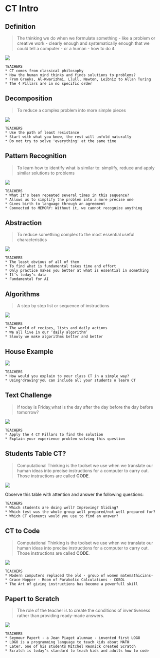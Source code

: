 # CT Intro


## Definition
> The thinking we do when we formulate something - like a problem or creative work - clearly enough and systematically enough that we could tell a computer - or a human - how to do it.

![](/assets/images/am-ct-intro/CT_Intro_Slides_1.png)

    TEACHERS
    * CT comes from classical philosophy
    * How the human mind thinks and finds solutions to problems?
    * From Greeks, Al-Kwarizhmi, Llull, Newton, Leibniz to Allan Turing
    * The 4 Pillars are in no specific order

## Decomposition
> To reduce a complex problem into more simple pieces

![](/assets/images/am-ct-intro/CT_Intro_Slides_2.png)

    TEACHERS
    * Use the path of least resistance
    * Start with what you know, the rest will unfold naturally
    * Do not try to solve 'everything' at the same time

## Pattern Recognition
> To learn how to identify what is similar to: simplify, reduce and apply similar solutions to problems

![](/assets/images/am-ct-intro/CT_Intro_Slides_3.png)

    TEACHERS
    * What it’s been repeated several times in this sequence?
    * Allows us to simplify the problem into a more precise one
    * Gives birth to language through an agreement
    * Connected to MEMORY: Without it, we cannot recognize anything

## Abstraction
> To reduce something complex to the most essential useful characteristics

![](/assets/images/am-ct-intro/CT_Intro_Slides_4.png)

    TEACHERS
    * The least obvious of all of them
    * To find what is fundamental takes time and effort
    * Only practice makes you better at what is essential in something
    * It’s today’s data
    * Fundamental for AI

## Algorithms
> A step by step list or sequence of instructions

![](/assets/images/am-ct-intro/CT_Intro_Slides_5.png)

    TEACHERS
    * The world of recipes, lists and daily actions
    * We all live in our ‘daily algorithm’
    * Slowly we make algorithms better and better

## House Example

![](/assets/images/am-ct-intro/CT_Intro_Slides_6.png)

    TEACHERS
    * How would you explain to your class CT in a simple way? 
    * Using'drawing'you can include all your students o learn CT

## Text Challenge 
> If today is Friday,what is the day after the day before the day before tomorrow?

![](/assets/images/am-ct-intro/CT_Intro_Slides_7.png)

    TEACHERS
    * Apply the 4 CT Pillars to find the solution
    * Explain your experience problem solving this question

## Students Table CT?
> Computational Thinking is the toolset we use when we translate our human ideas into precise instructions for a computer to carry  out. Those instructions are called **CODE**.

![](/assets/images/am-ct-intro/CT_Intro_Slides_8.png)

Observe this table with attention and answer the following questions:

    TEACHERS
    * Which students are doing well? Improving? Sliding?
    * Which test was the whole group well prepared/not well prepared for?
    * Which CT elements would you use to find an answer?



## CT to Code
> Computational Thinking is the toolset we use when we translate our human ideas into precise instructions for a computer to carry  out. Those instructions are called **CODE**.

![](/assets/images/am-ct-intro/CT_Intro_Slides_9.png)

    TEACHERS
    * Modern computers replaced the old - group of women matemathicians-
    * Grace Hopper - Room of Parabolic Calculations - COBOL
    * The Art of giving instructions has become a powerfull skill


## Papert to Scratch

> The role of the teacher is to create the conditions of inventiveness rather than providing ready-made answers.

![](/assets/images/am-ct-intro/CT_Intro_Slides_10.png)

    TEACHERS
    * Seymour Papert - a Jean Piaget alumnae - invented first LOGO
    * LOGO is a programming language to teach kids about MATH
    * Later, one of his students Mitchel Resnick created Scratch
    * Scratch is today’s standard to teach kids and adults how to code


